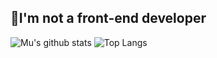 ## 🤔I'm not a front-end developer

![Mu's github stats](https://github-readme-stats.vercel.app/api?username=MuZhou233&hide=commits&show_icons=true&hide_border=true)
![Top Langs](https://github-readme-stats.vercel.app/api/top-langs/?username=MuZhou233&layout=compact&hide_border=true)

<!--
**MuZhou233/MuZhou233** is a ✨ _special_ ✨ repository because its `README.md` (this file) appears on your GitHub profile.

Here are some ideas to get you started:

- 🔭 I’m currently working on ...
- 🌱 I’m currently learning ...
- 👯 I’m looking to collaborate on ...
- 🤔 I’m looking for help with ...
- 💬 Ask me about ...
- 📫 How to reach me: ...
- 😄 Pronouns: ...
- ⚡ Fun fact: ...
-->
